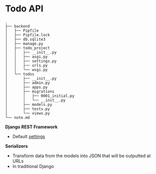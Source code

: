 # Todo API

```
.
├── backend
│   ├── Pipfile
│   ├── Pipfile.lock
│   ├── db.sqlite3
│   ├── manage.py
│   ├── todo_project
│   │   ├── __init__.py
│   │   ├── asgi.py
│   │   ├── settings.py
│   │   ├── urls.py
│   │   └── wsgi.py
│   └── todos
│       ├── __init__.py
│       ├── admin.py
│       ├── apps.py
│       ├── migrations
│       │   ├── 0001_initial.py
│       │   └── __init__.py
│       ├── models.py
│       ├── tests.py
│       └── views.py
└── note.md
```
**Django REST Framework**
- Default [settings](https://www.django-rest-framework.org/api-guide/settings/)

**Serializers**
- Transform data from the models into JSON that will be outputted at URLs
- In traditional Django



